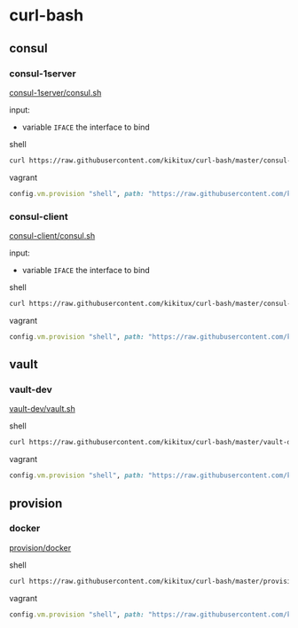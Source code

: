 # curl-bash

## consul

### consul-1server
[consul-1server/consul.sh](https://raw.githubusercontent.com/kikitux/curl-bash/master/consul-1server/consul.sh)

input:
- variable `IFACE` the interface to bind

shell
```bash
curl https://raw.githubusercontent.com/kikitux/curl-bash/master/consul-1server/consul.sh | bash 
```


vagrant
```ruby
config.vm.provision "shell", path: "https://raw.githubusercontent.com/kikitux/curl-bash/master/consul-1server/consul.sh"
```

### consul-client
[consul-client/consul.sh](https://raw.githubusercontent.com/kikitux/curl-bash/master/consul-client/consul.sh)

input:
- variable `IFACE` the interface to bind

shell
```bash
curl https://raw.githubusercontent.com/kikitux/curl-bash/master/consul-client/consul.sh | bash
```


vagrant
```ruby
config.vm.provision "shell", path: "https://raw.githubusercontent.com/kikitux/curl-bash/master/consul-client/consul.sh"
```


## vault

### vault-dev
[vault-dev/vault.sh](https://raw.githubusercontent.com/kikitux/curl-bash/master/vault-dev/vault.sh)

shell
```bash
curl https://raw.githubusercontent.com/kikitux/curl-bash/master/vault-dev/vault.sh | bash
```

vagrant
```ruby
config.vm.provision "shell", path: "https://raw.githubusercontent.com/kikitux/curl-bash/master/vault-dev/vault.sh"
```

## provision

### docker
[provision/docker](https://raw.githubusercontent.com/kikitux/curl-bash/master/provision/docker.sh)

shell
```bash
curl https://raw.githubusercontent.com/kikitux/curl-bash/master/provision/docker.sh | sudo bash
```

vagrant
```ruby
config.vm.provision "shell", path: "https://raw.githubusercontent.com/kikitux/curl-bash/master/provision/docker.sh"
```
